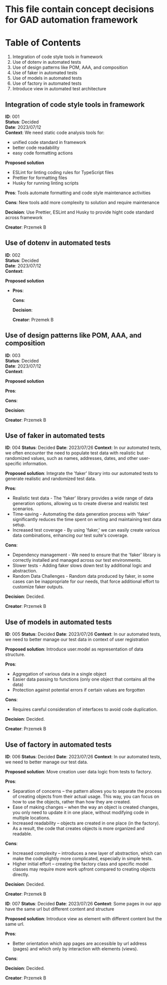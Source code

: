 # This file contain concept decisions for GAD automation framework

# Table of Contents

1. Integration of code style tools in framework
2. Use of dotenv in automated tests
3. Use of design patterns like POM, AAA, and composition
4. Use of faker in automated tests
5. Use of models in automated tests
6. Use of factory in automated tests
7. Introduce view in automated test architecture

## Integration of code style tools in framework <a id="integration-of-code-style-tools-in-framework"></a>

**ID**: 001  
**Status**: Decided  
**Date**: 2023/07/12  
**Context**:
We need static code analysis tools for:

- unified code standard in framework
- better code readability
- easy code formatting actions

**Proposed solution**

- ESLint for linting coding rules for TypeScript files
- Prettier for formatting files
- Husky for running linting scripts

**Pros**: Tools automate formatting and code style maintenance activities

**Cons**: New tools add more complexity to solution and require maintenance

**Decision**: Use Prettier, ESLint and Husky to provide hight code standard across framework

**Creator**: Przemek B

## Use of dotenv in automated tests <a id="use-of-dotenv-in-automated-tests"></a>

**ID**: 002  
**Status**: Decided  
**Date**: 2023/07/12  
**Context**:

**Proposed solution**

- **Pros**:

  **Cons**:

  **Decision**:

  **Creator**: Przemek B

## Use of design patterns like POM, AAA, and composition <a id="use-of-design-patterns-like-pom-aaa-and-composition"></a>

**ID**: 003  
**Status**: Decided  
**Date**: 2023/07/12  
**Context**:

**Proposed solution**

**Pros**:

**Cons**:

**Decision**:

**Creator**: Przemek B

## Use of faker in automated tests <a id="use-of-faker-in-automated-tests"></a>

**ID**: 004
**Status**: Decided
**Date**: 2023/07/26
**Context**: In our automated tests, we often encounter the need to populate test data with realistic but randomized values, such as names, addresses, dates, and other user-specific information.

**Proposed solution**: Integrate the 'faker' library into our automated tests to generate realistic and randomized test data.

**Pros**:

- Realistic test data - The 'faker' library provides a wide range of data generation options, allowing us to create diverse and realistic test scenarios.
- Time-saving - Automating the data generation process with 'faker' significantly reduces the time spent on writing and maintaining test data setup.
- Increased test coverage - By using 'faker,' we can easily create various data combinations, enhancing our test suite's coverage.

**Cons**:

- Dependency management - We need to ensure that the 'faker' library is correctly installed and managed across our test environments.
- Slower tests - Adding faker slows down test by additional logic and abstraction.
- Random Data Challenges - Random data produced by faker, in some cases can be inappropriate for our needs, that force additional effort to customize faker outputs.

**Decision**: Decided.

**Creator**: Przemek B

## Use of models in automated tests <a id="use-of-models-in-automated-tests"></a>

**ID**: 005
**Status**: Decided
**Date**: 2023/07/26
**Context**: In our automated tests, we need to better manage our test data in context of user registration

**Proposed solution**: Introduce user.model as representation of data structure.

**Pros**:

- Aggregation of various data in a single object
- Easier data passing to functions (only one object that contains all the data)
- Protection against potential errors if certain values are forgotten

**Cons**:

- Requires careful consideration of interfaces to avoid code duplication.

**Decision**: Decided.

**Creator**: Przemek B

## Use of factory in automated tests <a id="use-of-factory-in-automated-tests"></a>

**ID**: 006
**Status**: Decided
**Date**: 2023/07/26
**Context**: In our automated tests, we need to better manage our test data.

**Proposed solution**: Move creation user data logic from tests to factory.

**Pros**:

- Separation of concerns – the pattern allows you to separate the process of creating objects from their actual usage. This way, you can focus on how to use the objects, rather than how they are created.
- Ease of making changes – when the way an object is created changes, you only need to update it in one place, without modifying code in multiple locations.
- Increased readability – objects are created in one place (in the factory). As a result, the code that creates objects is more organized and readable.

**Cons**:

- Increased complexity – introduces a new layer of abstraction, which can make the code slightly more complicated, especially in simple tests.
- Higher initial effort – creating the factory class and specific model classes may require more work upfront compared to creating objects directly.

**Decision**: Decided.

**Creator**: Przemek B

**ID**: 007
**Status**: Decided
**Date**: 2023/07/26
**Context**: Some pages in our app have the same url but different content and structure

**Proposed solution**: Introduce view as element with different content but the same url.

**Pros**:

- Better orientation which app pages are accessible by url address (pages) and which only by interaction with elements (views).

**Cons**:

**Decision**: Decided.

**Creator**: Przemek B
